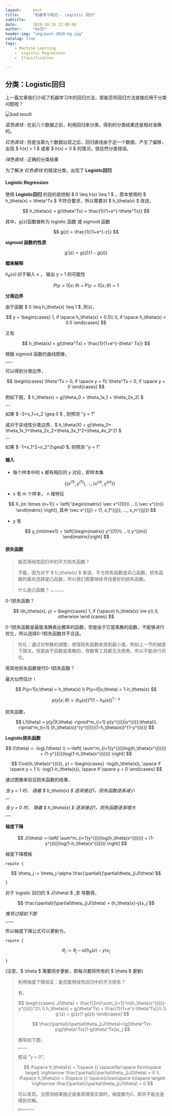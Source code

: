 ```yaml
---
layout:     post
title:      "机器学习笔记-- Logistic 回归"
subtitle:   
date:       2020-10-18 12:00:00
author:     "HeZh"
header-img: "img/post-2020-bg.jpg"
catalog: true
tags:
    - Machine Learning
    -  Logistic Regression
    -  Classification

---
```


## 分类：Logistic回归

上一篇文章我们介绍了机器学习中的回归方法，那能否将回归方法直接应用于分类问题呢？

![bad result](/img/in-post/2020-10-18-Classification-Logistic-Regression/regression-bad-result.jpg)

*蓝色直线* : 在前八个数据之前，利用回归来分类，得到的分类结果还是相对准确的。

*红色直线* : 但是当第九个数据出现之后，回归直线由于这一个数据，产生了偏移，出现 $ h(x) > 1 $ 或者 $ h(x) < 0 $ 的情况，很显然分类错误。

*绿色直线* : 正确的分类结果

为了解决 *红色直线* 的错误分类，出现了 **Logistic回归** 

#### Logistic Regression

使用 **Logistic回归** 的目的是控制 $ 0 \leq h(x) \leq 1 $ ，原本使用的 $ h_\theta(x) = \theta^Tx $ 不符合要求，所以需要对 $ h_\theta(x) $ 改进，

$$
h_\theta(x) = g(\theta^Tx) = \frac{1}{1+e^{-\theta^Tx}}
$$

其中，g(z)函数被称为 logistic 函数 或 sigmoid 函数

$$
g(z) = \frac{1}{1+e^{-z}}
$$

**sigmoid 函数的性质**

$$
g'(z) = g(z)(1-g(z))
$$

**概率解释**

$h_\theta(x)$:对于输入 x ， 输出 y = 1 的可能性

$$
P(y=0|x;\theta) + P(y=0|x;\theta) = 1
$$

**分类边界**

由于函数 $ 0 \leq h_\theta(x) \leq 1 $ ,所以，

$$
y = \begin{cases}
	1, if \space h_\theta(x) > 0.5\\
	0, if \space h_\theta(x) < 0.5
\end{cases}
$$

 又有

$$
h_\theta(x) = g(\theta^Tx) = \frac{1}{1+e^{-\theta^ Tx}}
$$

根据 sigmoid 函数的曲线图像，

<img src="/img/in-post/2020-10-18-Classification-Logistic-Regression/sigmoid.jpg" alt="sigmoid" style="zoom: 33%;" />

可以得到分类边界，

$$
\begin{cases}
	\theta^Tx > 0, if \space y = 1\\
	\theta^Tx < 0, if \space y = 0
\end{cases}
$$

例如下图，$ h_\theta(x) = g(\theta_0 + \theta_1x_1 + \theta_2x_2) $

<img src="/img/in-post/2020-10-18-Classification-Logistic-Regression/edge1.jpg" alt="edge1" style="zoom: 25%;" />

如果 $ -3+x_1+x_2 \geq 0 $ , 则预测 "y = 1"

或对于非线性分类边界，$ h_\theta(X) = g(\theta_0+ \theta_1x_1+\theta_2x_2+\theta_3x_1^2+\theta_4x_3^2) $

<img src="/img/in-post/2020-10-18-Classification-Logistic-Regression/edge2.jpg" alt="edge2" style="zoom:25%;" />

如果 $ -1+x_1^2+x_2^2\geq0 $, 则预测 "y = 1"

#### 输入

+ 每个样本中的 x 都有相应的 y 对应，即样本集

  $$
  \lbrace (x^{(1)}, y^{(1)}), ..., (x^{(n)}, y^{(n)})  \rbrace
  $$

+ x 有 m 个样本， n 维特征

$$
X_{m \times (n+1)} = \left[
	\begin{matrix}
	\vec x^{(1)}\\
	...\\
	\vec x^{(n)}
	\end{matrix}
\right], 其中 \vec x^{(j)} = (1, x_1^{(j)}, ..., x_n^{(j)})
$$

+ y 有

$$
y_{m\times1} = \left[\begin{matrix}
	y^{(1)}\\
	...\\
	y^{(m)}
\end{matrix}\right]
$$

#### 损失函数

>  能否用线性回归中的平方损失函数？
>
> 不能，因为对于 $ h_\theta(x) $ 来说，平方损失函数是非凸函数，损失函数的最优选择是凸函数，所以我们需要继续寻找更好的损失函数。
>
> 什么是凸函数？
> <img src="/img/in-post/2020-10-18-Classification-Logistic-Regression/convex-function.jpg" alt="convex function" style="zoom: 35%;" />

0-1损失函数？

$$
l(h_\theta(x), y) = \begin{cases} 
	1, if {\space} h_\theta(x) \ne y\\
	0, otherwise
\end {cases}
$$

0-1损失函数是最能准确表达概率的函数，但是由于它是离散的函数，不能够进行优化，所以选择0-1损失函数并不合适。

> 优化：通过对参数的调整，使得损失函数收敛到最小值，例如上一节的梯度下降法，但是由于函数是离散的，导数等工具都无法使用，所以不能进行优化。

用其他损失函数替代0-1损失函数？

最大似然估计！

$$
P(y=1|x;\theta) = h_\theta(x) \\
P(y=0|x;\theta) = 1-h_\theta(x)
$$

$$
p(y|x;\theta) = (h_\theta(x))^y(1-h_\theta(x))^{1-y}
$$

损失函数，

$$
L(\theta) = p(y|X;\theta) 
=\prod^m_{i=1} p(y^{(i)}|x^{(i)};\theta)\\
=\prod^m_{i=1} (h_\theta(x))^{y^{(i)}}(1-h_\theta(x))^{1-y^{(i)}}
$$

**Logistic损失函数**

$$
l(\theta) = -logL(\theta) \\
=-\left[ \sum^m_{i=1}y^{(i)}log(h_\theta(x^{(i)})) + (1-y^{(i)})log(1-h_\theta(x^{(i)})) \right]
$$

$$
Cost(h_\theta(x^{(i)}), y) = \begin{cases}
	-log(h_\theta(x)), \space if \space y = 1 \\
	-log(1-h_\theta(x)), \space if \space y = 0
\end{cases}
$$

通过图像来验证损失函数的结果，

*当 y = 1 时， 随着 $ h_\theta(x) $ 逐渐接近1，损失函数逐渐减小*

<img src="/img/in-post/2020-10-18-Classification-Logistic-Regression/loss1.jpg" alt="loss1" style="zoom:30%;" />

*当 y = 0 时， 随着 $ h_\theta(x) $ 逐渐接近1，损失函数逐渐增大*

<img src="/img/in-post/2020-10-18-Classification-Logistic-Regression/loss2.jpg" alt="loss2" style="zoom:33%;" />

#### 梯度下降

$$
J(\theta) =-\left[ \sum^m_{i=1}y^{(i)}log(h_\theta(x^{(i)})) + (1-y^{(i)})log(1-h_\theta(x^{(i)})) \right]
$$

梯度下降模板

`repate {`

$$
\theta_j := \theta_j-\alpha \frac{\partial}{\partial\theta_j}J(\theta)
$$

`}`

对于 logistic 回归的 $ J(\theta) $ ,求 导数得，

$$
\frac{\partial}{\partial\theta_j}J(\theta) = (h_\theta(x)-y)x_j
$$

*推导过程如下图*

<img src="/img/in-post/2020-10-18-Classification-Logistic-Regression/derivative.jpg" alt="derivative" style="zoom: 33%;" />

所以梯度下降公式可以更新为，

`repate {`

$$
\theta_j := \theta_j-\alpha (h_\theta(x)-y)x_j
$$

`}`

(注意，$ \theta $ 需要同步更新，即每次都将所有的 $ \theta $ 更新)

> 利用梯度下降验证：是否能用线性回归中的平方损失？
>
> 有，
> 
> $$
> \begin{cases} 
> J(\theta) = \frac1{2m}\sum_{i=1}^m(h_\theta(x^{(i)})-y^{(i)})^2\\
> \\
> h_\theta(x) = g(\theta^Tx) = \frac{1}{1+e^{-\theta^Tx}}\\
> \\
> g'(z) = g(z)(1-g(z))
> \end{cases}
> $$
>
> $$
> \frac{\partial}{\partial\theta_j}J(\theta)=(g(\theta^Tx)-y)g(\theta^Tx)(1-g(\theta^Tx))x_j
> $$
>
> 推导如下图，
>
> <img src="/img/in-post/2020-10-18-Classification-Logistic-Regression/derivative.jpg" alt="derivative2" style="zoom:33%;" />
>
> 假设 "y = 0", 
>
> $$
> if\space h_\theta(x) = 1\space {} \space(far\space form\space target) \rightarrow \frac{\partial}{\partial\theta_j}J(\theta) = 0 \\
> if\space h_\theta(x) = 0\space {} \space(close\space to\space target) \rightarrow \frac{\partial}{\partial\theta_j}J(\theta) = 0
> $$
> 
> 可以发现，当预测结果接近或者原理真实值时，梯度都为0，即并不能总是得到优解。
>
> <img src="/img/in-post/2020-10-18-Classification-Logistic-Regression/square-error.jpg" alt="Square Error" style="zoom:50%;" />



